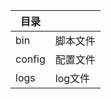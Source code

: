 |  目录 |    |
| ------------ | ------------ |
| bin       |  脚本文件        |
| config    |  配置文件        |
| logs      |  log文件        |